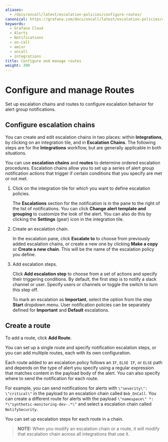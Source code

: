 ```yaml
---
aliases:
  - /docs/oncall/latest/escalation-policies/configure-routes/
canonical: https://grafana.com/docs/oncall/latest/escalation-policies/configure-routes/
keywords:
  - Grafana Cloud
  - Alerts
  - Notifications
  - on-call
  - amixr
  - oncall
  - integrations
title: Configure and manage routes
weight: 300
---
```


# Configure and manage Routes

Set up escalation chains and routes to configure escalation behavior for alert group notifications.

## Configure escalation chains

You can create and edit escalation chains in two places: within **Integrations**, by clicking on an integration tile, and in **Escalation Chains**. The following steps are for the **Integrations** workflow, but are generally applicable in both situations.

You can use **escalation chains** and **routes** to determine ordered escalation procedures. Escalation chains allow you to set up a series of alert group notification actions that trigger if certain conditions that you specify are met or not met.

1. Click on the integration tile for which you want to define escalation policies.

   The **Escalations** section for the notification is in the pane to the right of the list of notifications.
   You can click **Change alert template and grouping** to customize the look of the alert. You can also do this by clicking the **Settings** (gear) icon in the integration tile.

1. Create an escalation chain.

   In the escalation pane, click **Escalate to** to choose from previously added escalation chains, or create a new one by clicking **Make a copy** or **Create a new chain**. This will be the name of the escalation policy you define.

1. Add escalation steps.

   Click **Add escalation step** to choose from a set of actions and specify their triggering conditions. By default, the first step is to notify a slack channel or user. Specify users or channels or toggle the switch to turn this step off.

   To mark an escalation as **Important**, select the option from the step **Start** dropdown menu. User notification policies can be separately defined for **Important** and **Default** escalations.

## Create a route

To add a route, click **Add Route**.

You can set up a single route and specify notification escalation steps, or you can add multiple routes, each with its own configuration.

Each route added to an escalation policy follows an `IF`, `ELSE IF`, or `ELSE` path and depends on the type of alert you specify using a regular expression that matches content in the payload body of the alert. You can also specify where to send the notification for each route.

For example, you can send notifications for alerts with `\"severity\": \"critical\"` in the payload to an escalation chain called `Bob_OnCall`. You can create a different route for alerts with the payload `\"namespace\" *: *\"synthetic-monitoring-dev-.*\"` and select a escalation chain called `NotifySecurity`.

You can set up escalation steps for each route in a chain.

> **NOTE:** When you modify an escalation chain or a route, it will modify that escalation chain across all integrations that use it.
